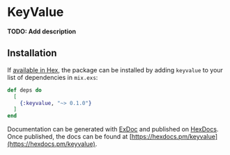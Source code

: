 # KeyValue

**TODO: Add description**

## Installation

If [available in Hex](https://hex.pm/docs/publish), the package can be installed
by adding `keyvalue` to your list of dependencies in `mix.exs`:

```elixir
def deps do
  [
    {:keyvalue, "~> 0.1.0"}
  ]
end
```

Documentation can be generated with [ExDoc](https://github.com/elixir-lang/ex_doc)
and published on [HexDocs](https://hexdocs.pm). Once published, the docs can
be found at [https://hexdocs.pm/keyvalue](https://hexdocs.pm/keyvalue).

